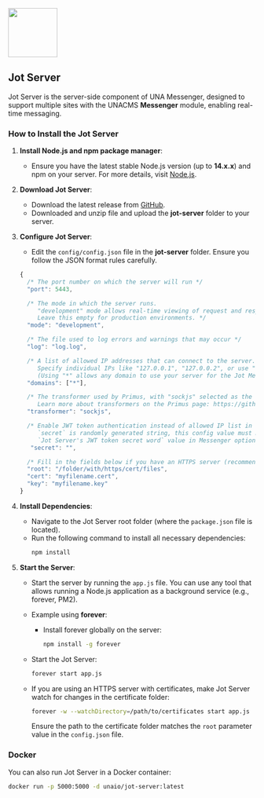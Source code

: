 <img src="https://user-images.githubusercontent.com/22210428/27618960-af79900e-5c02-11e7-916f-e56725ff3d13.png" width="100"> 

## Jot Server

Jot Server is the server-side component of UNA Messenger, designed to support multiple sites with the UNACMS **Messenger** module, enabling real-time messaging.

### How to Install the Jot Server

1. **Install Node.js and npm package manager**:
    - Ensure you have the latest stable Node.js version (up to **14.x.x**) and npm on your server. For more details, visit [Node.js](https://nodejs.org/).

2. **Download Jot Server**:
    - Download the latest release from [GitHub](https://github.com/unacms/jot-server/releases).
    - Downloaded and unzip file and upload the **jot-server** folder to your server.

3. **Configure Jot Server**:
    - Edit the `config/config.json` file in the **jot-server** folder. Ensure you follow the JSON format rules carefully.
    ```js
    {
      /* The port number on which the server will run */
      "port": 5443,
    
      /* The mode in which the server runs.
         "development" mode allows real-time viewing of request and response details.
         Leave this empty for production environments. */
      "mode": "development",
    
      /* The file used to log errors and warnings that may occur */
      "log": "log.log",
    
      /* A list of allowed IP addresses that can connect to the server.
         Specify individual IPs like "127.0.0.1", "127.0.0.2", or use "*" to allow any IP to connect. 
         (Using "*" allows any domain to use your server for the Jot Messenger module) */
      "domains": ["*"],
    
      /* The transformer used by Primus, with "sockjs" selected as the default due to its stability.
         Learn more about transformers on the Primus page: https://github.com/primus/primus */
      "transformer": "sockjs",

      /* Enable JWT token authentication instead of allowed IP list in `domain` config option
         `secret` is randomly generated string, this config value must match
         `Jot Server's JWT token secret word` value in Messenger options */
       "secret": "",
    
      /* Fill in the fields below if you have an HTTPS server (recommended) */
      "root": "/folder/with/https/cert/files",
      "cert": "myfilename.cert",
      "key": "myfilename.key"
    }
     ```
4. **Install Dependencies**:
    - Navigate to the Jot Server root folder (where the `package.json` file is located).
    - Run the following command to install all necessary dependencies:
       ```bash
       npm install
       ```

5. **Start the Server**:
    - Start the server by running the `app.js` file. You can use any tool that allows running a Node.js application as a background service (e.g., forever, PM2).
    - Example using **forever**:
        - Install forever globally on the server:
            ```bash
            npm install -g forever
            ```
    - Start the Jot Server:
        ```bash
        forever start app.js
        ```

    - If you are using an HTTPS server with certificates, make Jot Server watch for changes in the certificate folder:
       ```bash
       forever -w --watchDirectory=/path/to/certificates start app.js
       ```
        Ensure the path to the certificate folder matches the `root` parameter value in the `config.json` file.

### Docker

You can also run Jot Server in a Docker container:
```bash
docker run -p 5000:5000 -d unaio/jot-server:latest
```
